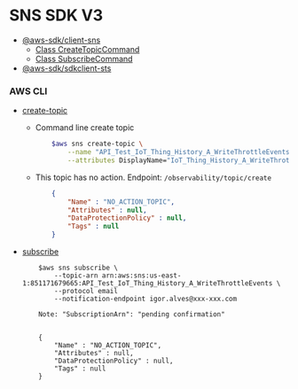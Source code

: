 # SNS SDK V3
- [@aws-sdk/client-sns](https://docs.aws.amazon.com/AWSJavaScriptSDK/v3/latest/clients/client-sns/)
    - [Class CreateTopicCommand](https://docs.aws.amazon.com/AWSJavaScriptSDK/v3/latest/clients/client-sns/classes/createtopiccommand.html)
    - [Class SubscribeCommand](https://docs.aws.amazon.com/AWSJavaScriptSDK/v3/latest/clients/client-sns/classes/subscribecommand.html)
- [@aws-sdk/sdkclient-sts](https://docs.aws.amazon.com/AWSJavaScriptSDK/v3/latest/clients/client-sts/index.html#aws-sdkclient-sts)

### AWS CLI

- [create-topic](https://docs.aws.amazon.com/cli/latest/reference/sns/create-topic.html)
    
    - Command line create topic
        ```bash
            $aws sns create-topic \
                --name "API_Test_IoT_Thing_History_A_WriteThrottleEvents"\
                --attributes DisplayName="IoT_Thing_History_A_WriteThrottleEvents"

        ```

    - This topic has no action. Endpoint: `/observability/topic/create`

        ```json
            {
                "Name" : "NO_ACTION_TOPIC",
                "Attributes" : null,
                "DataProtectionPolicy" : null,
                "Tags" : null
            }
        ```

- [subscribe](https://docs.aws.amazon.com/cli/latest/reference/sns/subscribe.html)
    ```
        $aws sns subscribe \
            --topic-arn arn:aws:sns:us-east-1:851171679665:API_Test_IoT_Thing_History_A_WriteThrottleEvents \
            --protocol email 
            --notification-endpoint igor.alves@xxx-xxx.com 

        Note: "SubscriptionArn": "pending confirmation"


        {
            "Name" : "NO_ACTION_TOPIC",
            "Attributes" : null,
            "DataProtectionPolicy" : null,
            "Tags" : null
        }

    ```